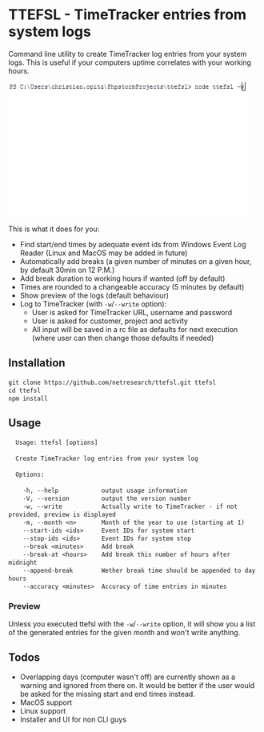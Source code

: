 # TTEFSL - TimeTracker entries from system logs

Command line utility to create TimeTracker log entries from your system logs. This is useful if your computers uptime correlates with your working hours.

<kbd>![](res/logging.gif?raw=true)</kbd>

This is what it does for you:

- Find start/end times by adequate event ids from Windows Event Log Reader (Linux and MacOS may be added in future)
- Automatically add breaks (a given number of minutes on a given hour, by default 30min on 12 P.M.)
- Add break duration to working hours if wanted (off by default)
- Times are rounded to a changeable accuracy (5 minutes by default)
- Show preview of the logs (default behaviour)
- Log to TimeTracker (with `-w`/`--write` option):
    - User is asked for TimeTracker URL, username and password
    - User is asked for customer, project and activity
    - All input will be saved in a rc file as defaults for next execution (where user can then change those defaults if needed)
    

## Installation

```
git clone https://github.com/netresearch/ttefsl.git ttefsl
cd ttefsl
npm install
```

## Usage

```
  Usage: ttefsl [options]

  Create TimeTracker log entries from your system log

  Options:

    -h, --help            output usage information
    -V, --version         output the version number
    -w, --write           Actually write to TimeTracker - if not provided, preview is displayed
    -m, --month <n>       Month of the year to use (starting at 1)
    --start-ids <ids>     Event IDs for system start
    --stop-ids <ids>      Event IDs for system stop
    --break <minutes>     Add break
    --break-at <hours>    Add break this number of hours after midnight
    --append-break        Wether break time should be appended to day hours
    --accuracy <minutes>  Accuracy of time entries in minutes
```

### Preview

Unless you executed ttefsl with the `-w`/`--write` option, it will show you a list of the generated entries for the given month and won't write anything.

## Todos

- Overlapping days (computer wasn't off) are currently shown as a warning and ignored from there on. It would be better if the user would be asked for the missing start and end times instead.
- MacOS support
- Linux support
- Installer and UI for non CLI guys

